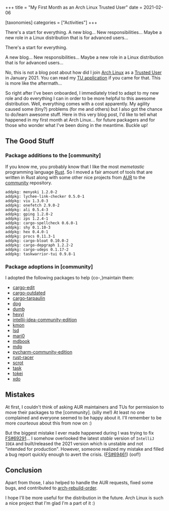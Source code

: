 +++
title = "My First Month as an Arch Linux Trusted User"
date = 2021-02-06

[taxonomies]
categories = ["Activities"]
+++

There's a start for everything. A new blog... New responsibilities... Maybe a new role in a Linux distribution that is for advanced users...

<!-- more -->

There's a start for everything.

A new blog... New responsibilities... Maybe a new role in a Linux distribution that is for advanced users...

No, this is not a blog post about how did I join [Arch Linux](https://archlinux.org/) as a [Trusted User](https://wiki.archlinux.org/index.php/Trusted_Users) in January 2021. You can read my [TU application](https://lists.archlinux.org/pipermail/aur-general/2020-December/036036.html) if you came for that. This is more like the aftermath...

So right after I've been onboarded, I immediately tried to adapt to my new role and do everything I can in order to be more helpful to this awesome distribution. Well, everything comes with a cost apparently. My agility caused some (tiny?) problems (for me and others) but I also got the chance to do/learn awesome stuff. Here in this very blog post, I'd like to tell what happened in my first month at Arch Linux... for future packagers and for those who wonder what I've been doing in the meantime. Buckle up!

## The Good Stuff

### Package additions to the [community]

If you know me, you probably know that I like the most _memetastic_ programming language [Rust](https://www.rust-lang.org/). So I moved a fair amount of tools that are written in Rust along with some other nice projects from [AUR](https://aur.archlinux.org/) to the [community](https://wiki.archlinux.org/index.php/Official_repositories#community) repository.

```
addpkg: menyoki 1.2.0-2
addpkg: lychee-link-checker 0.5.0-1
addpkg: viu 1.3.0-3
addpkg: onefetch 2.9.0-2
addpkg: ali 0.5.4-3
addpkg: gping 1.2.0-2
addpkg: zps 1.2.4-1
addpkg: cargo-spellcheck 0.6.0-1
addpkg: shy 0.1.10-3
addpkg: hex 0.4.0-1
addpkg: procs 0.11.3-1
addpkg: cargo-bloat 0.10.0-2
addpkg: cargo-depgraph 1.2.2-2
addpkg: cargo-udeps 0.1.17-2
addpkg: taskwarrior-tui 0.9.8-1
```

### Package adoptions in [community]

I adopted the following packages to help {co-,}maintain them:

* [cargo-edit](https://www.archlinux.org/packages/community/x86_64/cargo-edit/)
* [cargo-outdated](https://www.archlinux.org/packages/community/x86_64/cargo-outdated/)
* [cargo-tarpaulin](https://www.archlinux.org/packages/community/x86_64/cargo-tarpaulin/)
* [dog](https://www.archlinux.org/packages/community/x86_64/dog/)
* [dumb](https://www.archlinux.org/packages/community/x86_64/dumb/)
* [hexyl](https://www.archlinux.org/packages/community/x86_64/hexyl/)
* [intellij-idea-community-edition](https://www.archlinux.org/packages/community/x86_64/intellij-idea-community-edition/)
* [kmon](https://www.archlinux.org/packages/community/x86_64/kmon/)
* [lsd](https://www.archlinux.org/packages/community/x86_64/lsd/)
* [mari0](https://www.archlinux.org/packages/community/x86_64/mari0/)
* [mdbook](https://www.archlinux.org/packages/community/x86_64/mdbook/)
* [mdp](https://www.archlinux.org/packages/community/x86_64/mdp/)
* [pycharm-community-edition](https://www.archlinux.org/packages/community/x86_64/pycharm-community-edition/)
* [rust-racer](https://www.archlinux.org/packages/community/x86_64/rust-racer/)
* [scrot](https://www.archlinux.org/packages/community/x86_64/scrot/)
* [task](https://www.archlinux.org/packages/community/x86_64/task/)
* [tokei](https://www.archlinux.org/packages/community/x86_64/tokei/)
* [xdo](https://www.archlinux.org/packages/community/x86_64/xdo/)

## Mistakes

At first, I couldn't think of asking AUR maintainers and TUs for permission to move their packages to the [community]. (silly me!) At least no one complained and everyone seemed to be happy about it. I'll remember to be more _courteous_ about this from now on :)

But the biggest mistake I ever made happened during I was trying to fix [FS#69291](https://bugs.archlinux.org/task/69291)... I somehow overlooked the latest _stable_ version of `IntelliJ IDEA` and built/released the 2021 version which is unstable and not "intended for production". However, someone realized my mistake and filled a bug report quickly enough to avert the crisis. ([FS#69461](https://bugs.archlinux.org/task/69461)) (oof!)

## Conclusion

Apart from those, I also helped to handle the AUR requests, fixed some bugs, and contributed to [arch-rebuild-order](https://gitlab.archlinux.org/archlinux/arch-rebuild-order/).

I hope I'll be more useful for the distribution in the future. Arch Linux is such a nice project that I'm glad I'm a part of it :)
